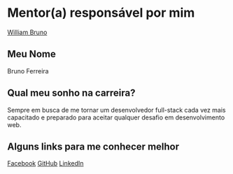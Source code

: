 # Mentor(a) responsável por mim

[William Bruno](/mentores/perfis/william_bruno.md)

## Meu Nome

Bruno Ferreira

## Qual meu sonho na carreira?

Sempre em busca de me tornar um desenvolvedor full-stack cada vez mais capacitado e preparado para aceitar qualquer desafio em desenvolvimento web.

## Alguns links para me conhecer melhor

[Facebook](https://www.facebook.com/fsbrunoferreira)
[GitHub](https://github.com/brunoferreiras)
[LinkedIn](www.linkedin.com/in/bruno-ferreira-91547310b)
